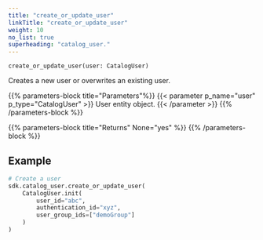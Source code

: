 ```yaml
---
title: "create_or_update_user"
linkTitle: "create_or_update_user"
weight: 10
no_list: true
superheading: "catalog_user."
---
```


<!-- TODO -->

``create_or_update_user(user: CatalogUser)``

Creates a new user or overwrites an existing user.

{{% parameters-block  title="Parameters"%}}
{{< parameter p_name="user" p_type="CatalogUser" >}}
User entity object.
{{< /parameter >}}
{{% /parameters-block %}}

{{% parameters-block title="Returns" None="yes" %}}
{{% /parameters-block %}}

## Example

```python
# Create a user
sdk.catalog_user.create_or_update_user(
    CatalogUser.init(
        user_id="abc",
        authentication_id="xyz",
        user_group_ids=["demoGroup"]
    )
)
```
